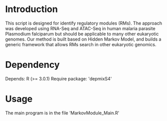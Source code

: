 
# Introduction

This script is designed for identify regulatory modules (RMs). The approach was developed using RNA-Seq and ATAC-Seq in human malaria parasite Plasmodium falciparum but should be applicable to many other eukaryotic genomes. Our method is built based on Hidden Markov Model, and builds a generic framework that allows RMs search in other eukaryotic genomics.

# Dependency
Depends: R (>= 3.0.1) 
Require package: 'depmixS4'

# Usage
The main program is in the file 'MarkovModule_Main.R'
